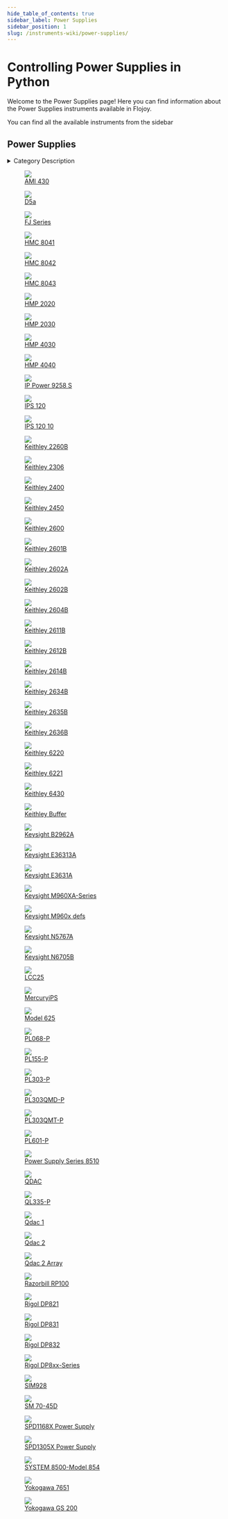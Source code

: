```yaml
--- 
hide_table_of_contents: true
sidebar_label: Power Supplies
sidebar_position: 1
slug: /instruments-wiki/power-supplies/
---
```


# Controlling Power Supplies in Python

Welcome to the Power Supplies page! Here you can find information about the Power Supplies instruments available in Flojoy.

You can find all the available instruments from the sidebar


## Power Supplies 

 <details> 
 <summary>Category Description</summary> 
 A power supply is an electrical device that supplies electric power to an electrical load. 
 
 </details> 

 <div className="flex flex-wrap" style={{ marginLeft: "-55px" }}>


<div className="p-4">

<a href="/instruments-wiki/power-supplies/american-magnetics/ami-430">
<figure style={{ width: "200px", height: "200px", objectFit: "scale-down", marginRight: "15px" }}>
<img src="https://res.cloudinary.com/dhopxs1y3/image/upload/e_bgremoval/v1692395511/Instruments/Power%20Supplies/AMI-430/file.png" style={{ width: "200px", height: "200px", objectFit: "scale-down", marginRight: "15px" }} />
<figcaption>AMI 430</figcaption>
</figure>
</a></div>


<div className="p-4">

<a href="/instruments-wiki/power-supplies/qutech/d5a">
<figure style={{ width: "200px", height: "200px", objectFit: "scale-down", marginRight: "15px" }}>
<img src="https://res.cloudinary.com/dhopxs1y3/image/upload/e_bgremoval/v1692395712/Instruments/Power%20Supplies/D5a/file.png" style={{ width: "200px", height: "200px", objectFit: "scale-down", marginRight: "15px" }} />
<figcaption>D5a</figcaption>
</figure>
</a></div>


<div className="p-4">

<a href="/instruments-wiki/power-supplies/glassman/fj-series">
<figure style={{ width: "200px", height: "200px", objectFit: "scale-down", marginRight: "15px" }}>
<img src="https://res.cloudinary.com/dhopxs1y3/image/upload/e_bgremoval/v1692395117/Instruments/Power%20Supplies/FJ-Series/file.png" style={{ width: "200px", height: "200px", objectFit: "scale-down", marginRight: "15px" }} />
<figcaption>FJ Series</figcaption>
</figure>
</a></div>


<div className="p-4">

<a href="/instruments-wiki/power-supplies/rohdes&schwarz/hmc-8041">
<figure style={{ width: "200px", height: "200px", objectFit: "scale-down", marginRight: "15px" }}>
<img src="https://res.cloudinary.com/dhopxs1y3/image/upload/e_bgremoval/v1692395722/Instruments/Power%20Supplies/HMC-8041/file.png" style={{ width: "200px", height: "200px", objectFit: "scale-down", marginRight: "15px" }} />
<figcaption>HMC 8041</figcaption>
</figure>
</a></div>


<div className="p-4">

<a href="/instruments-wiki/power-supplies/rohdes&schwarz/hmc-8042">
<figure style={{ width: "200px", height: "200px", objectFit: "scale-down", marginRight: "15px" }}>
<img src="https://res.cloudinary.com/dhopxs1y3/image/upload/e_bgremoval/v1692395723/Instruments/Power%20Supplies/HMC-8042/file.png" style={{ width: "200px", height: "200px", objectFit: "scale-down", marginRight: "15px" }} />
<figcaption>HMC 8042</figcaption>
</figure>
</a></div>


<div className="p-4">

<a href="/instruments-wiki/power-supplies/rohdes&schwarz/hmc-8043">
<figure style={{ width: "200px", height: "200px", objectFit: "scale-down", marginRight: "15px" }}>
<img src="https://res.cloudinary.com/dhopxs1y3/image/upload/e_bgremoval/v1692395725/Instruments/Power%20Supplies/HMC-8043/file.png" style={{ width: "200px", height: "200px", objectFit: "scale-down", marginRight: "15px" }} />
<figcaption>HMC 8043</figcaption>
</figure>
</a></div>


<div className="p-4">

<a href="/instruments-wiki/power-supplies/rohdes&schwarz/hmp-2020">
<figure style={{ width: "200px", height: "200px", objectFit: "scale-down", marginRight: "15px" }}>
<img src="https://res.cloudinary.com/dhopxs1y3/image/upload/e_bgremoval/v1692395725/Instruments/Power%20Supplies/HMP-2020/file.png" style={{ width: "200px", height: "200px", objectFit: "scale-down", marginRight: "15px" }} />
<figcaption>HMP 2020</figcaption>
</figure>
</a></div>


<div className="p-4">

<a href="/instruments-wiki/power-supplies/rohdes&schwarz/hmp-2030">
<figure style={{ width: "200px", height: "200px", objectFit: "scale-down", marginRight: "15px" }}>
<img src="https://res.cloudinary.com/dhopxs1y3/image/upload/e_bgremoval/v1692395726/Instruments/Power%20Supplies/HMP-2030/file.png" style={{ width: "200px", height: "200px", objectFit: "scale-down", marginRight: "15px" }} />
<figcaption>HMP 2030</figcaption>
</figure>
</a></div>


<div className="p-4">

<a href="/instruments-wiki/power-supplies/rohdes&schwarz/hmp-4030">
<figure style={{ width: "200px", height: "200px", objectFit: "scale-down", marginRight: "15px" }}>
<img src="https://res.cloudinary.com/dhopxs1y3/image/upload/e_bgremoval/v1692395727/Instruments/Power%20Supplies/HMP-4030/file.png" style={{ width: "200px", height: "200px", objectFit: "scale-down", marginRight: "15px" }} />
<figcaption>HMP 4030</figcaption>
</figure>
</a></div>


<div className="p-4">

<a href="/instruments-wiki/power-supplies/rohdes&schwarz/hmp-4040">
<figure style={{ width: "200px", height: "200px", objectFit: "scale-down", marginRight: "15px" }}>
<img src="https://res.cloudinary.com/dhopxs1y3/image/upload/e_bgremoval/v1692725510/Instruments/Power%20Supplies/HMP-4040/file.png" style={{ width: "200px", height: "200px", objectFit: "scale-down", marginRight: "15px" }} />
<figcaption>HMP 4040</figcaption>
</figure>
</a></div>


<div className="p-4">

<a href="/instruments-wiki/power-supplies/aviosys/ip-power-9258-s">
<figure style={{ width: "200px", height: "200px", objectFit: "scale-down", marginRight: "15px" }}>
<img src="https://res.cloudinary.com/dhopxs1y3/image/upload/e_bgremoval/v1692395731/Instruments/Power%20Supplies/IP-Power-9258-S/file.png" style={{ width: "200px", height: "200px", objectFit: "scale-down", marginRight: "15px" }} />
<figcaption>IP Power 9258 S</figcaption>
</figure>
</a></div>


<div className="p-4">

<a href="/instruments-wiki/power-supplies/oxford-instruments/ips-120">
<figure style={{ width: "200px", height: "200px", objectFit: "scale-down", marginRight: "15px" }}>
<img src="https://res.cloudinary.com/dhopxs1y3/image/upload/e_bgremoval/v1692395732/Instruments/Power%20Supplies/IPS-120/file.png" style={{ width: "200px", height: "200px", objectFit: "scale-down", marginRight: "15px" }} />
<figcaption>IPS 120</figcaption>
</figure>
</a></div>


<div className="p-4">

<a href="/instruments-wiki/power-supplies/oxford-instruments/ips-120-10">
<figure style={{ width: "200px", height: "200px", objectFit: "scale-down", marginRight: "15px" }}>
<img src="https://res.cloudinary.com/dhopxs1y3/image/upload/e_bgremoval/v1692395420/Instruments/Power%20Supplies/IPS-120-10/file.png" style={{ width: "200px", height: "200px", objectFit: "scale-down", marginRight: "15px" }} />
<figcaption>IPS 120  10</figcaption>
</figure>
</a></div>


<div className="p-4">

<a href="/instruments-wiki/power-supplies/keithley/keithley-2260b">
<figure style={{ width: "200px", height: "200px", objectFit: "scale-down", marginRight: "15px" }}>
<img src="https://res.cloudinary.com/dhopxs1y3/image/upload/e_bgremoval/v1692395427/Instruments/Power%20Supplies/Keithley-2260B/file.png" style={{ width: "200px", height: "200px", objectFit: "scale-down", marginRight: "15px" }} />
<figcaption>Keithley 2260B</figcaption>
</figure>
</a></div>


<div className="p-4">

<a href="/instruments-wiki/power-supplies/keithley/keithley-2306">
<figure style={{ width: "200px", height: "200px", objectFit: "scale-down", marginRight: "15px" }}>
<img src="https://res.cloudinary.com/dhopxs1y3/image/upload/e_bgremoval/v1692395428/Instruments/Power%20Supplies/Keithley-2306/file.png" style={{ width: "200px", height: "200px", objectFit: "scale-down", marginRight: "15px" }} />
<figcaption>Keithley 2306</figcaption>
</figure>
</a></div>


<div className="p-4">

<a href="/instruments-wiki/power-supplies/keithley/keithley-2400">
<figure style={{ width: "200px", height: "200px", objectFit: "scale-down", marginRight: "15px" }}>
<img src="https://res.cloudinary.com/dhopxs1y3/image/upload/e_bgremoval/v1692395429/Instruments/Power%20Supplies/Keithley-2400/file.png" style={{ width: "200px", height: "200px", objectFit: "scale-down", marginRight: "15px" }} />
<figcaption>Keithley 2400</figcaption>
</figure>
</a></div>


<div className="p-4">

<a href="/instruments-wiki/power-supplies/keithley/keithley-2450">
<figure style={{ width: "200px", height: "200px", objectFit: "scale-down", marginRight: "15px" }}>
<img src="https://res.cloudinary.com/dhopxs1y3/image/upload/e_bgremoval/v1692395430/Instruments/Power%20Supplies/Keithley-2450/file.png" style={{ width: "200px", height: "200px", objectFit: "scale-down", marginRight: "15px" }} />
<figcaption>Keithley 2450</figcaption>
</figure>
</a></div>


<div className="p-4">

<a href="/instruments-wiki/power-supplies/keithley/keithley-2600">
<figure style={{ width: "200px", height: "200px", objectFit: "scale-down", marginRight: "15px" }}>
<img src="https://res.cloudinary.com/dhopxs1y3/image/upload/e_bgremoval/v1692725521/Instruments/Power%20Supplies/Keithley-2600/file.png" style={{ width: "200px", height: "200px", objectFit: "scale-down", marginRight: "15px" }} />
<figcaption>Keithley 2600</figcaption>
</figure>
</a></div>


<div className="p-4">

<a href="/instruments-wiki/power-supplies/keithley/keithley-2601b">
<figure style={{ width: "200px", height: "200px", objectFit: "scale-down", marginRight: "15px" }}>
<img src="https://res.cloudinary.com/dhopxs1y3/image/upload/e_bgremoval/v1692395553/Instruments/Power%20Supplies/Keithley-2601B/file.png" style={{ width: "200px", height: "200px", objectFit: "scale-down", marginRight: "15px" }} />
<figcaption>Keithley 2601B</figcaption>
</figure>
</a></div>


<div className="p-4">

<a href="/instruments-wiki/power-supplies/keithley/keithley-2602a">
<figure style={{ width: "200px", height: "200px", objectFit: "scale-down", marginRight: "15px" }}>
<img src="https://res.cloudinary.com/dhopxs1y3/image/upload/e_bgremoval/v1692395555/Instruments/Power%20Supplies/Keithley-2602A/file.png" style={{ width: "200px", height: "200px", objectFit: "scale-down", marginRight: "15px" }} />
<figcaption>Keithley 2602A</figcaption>
</figure>
</a></div>


<div className="p-4">

<a href="/instruments-wiki/power-supplies/keithley/keithley-2602b">
<figure style={{ width: "200px", height: "200px", objectFit: "scale-down", marginRight: "15px" }}>
<img src="https://res.cloudinary.com/dhopxs1y3/image/upload/e_bgremoval/v1692395555/Instruments/Power%20Supplies/Keithley-2602B/file.png" style={{ width: "200px", height: "200px", objectFit: "scale-down", marginRight: "15px" }} />
<figcaption>Keithley 2602B</figcaption>
</figure>
</a></div>


<div className="p-4">

<a href="/instruments-wiki/power-supplies/keithley/keithley-2604b">
<figure style={{ width: "200px", height: "200px", objectFit: "scale-down", marginRight: "15px" }}>
<img src="https://res.cloudinary.com/dhopxs1y3/image/upload/e_bgremoval/v1692719318/Instruments/Power%20Supplies/Keithley-2604B/file.png" style={{ width: "200px", height: "200px", objectFit: "scale-down", marginRight: "15px" }} />
<figcaption>Keithley 2604B</figcaption>
</figure>
</a></div>


<div className="p-4">

<a href="/instruments-wiki/power-supplies/keithley/keithley-2611b">
<figure style={{ width: "200px", height: "200px", objectFit: "scale-down", marginRight: "15px" }}>
<img src="https://res.cloudinary.com/dhopxs1y3/image/upload/e_bgremoval/v1692719319/Instruments/Power%20Supplies/Keithley-2611B/file.png" style={{ width: "200px", height: "200px", objectFit: "scale-down", marginRight: "15px" }} />
<figcaption>Keithley 2611B</figcaption>
</figure>
</a></div>


<div className="p-4">

<a href="/instruments-wiki/power-supplies/keithley/keithley-2612b">
<figure style={{ width: "200px", height: "200px", objectFit: "scale-down", marginRight: "15px" }}>
<img src="https://res.cloudinary.com/dhopxs1y3/image/upload/e_bgremoval/v1692719321/Instruments/Power%20Supplies/Keithley-2612B/file.png" style={{ width: "200px", height: "200px", objectFit: "scale-down", marginRight: "15px" }} />
<figcaption>Keithley 2612B</figcaption>
</figure>
</a></div>


<div className="p-4">

<a href="/instruments-wiki/power-supplies/keithley/keithley-2614b">
<figure style={{ width: "200px", height: "200px", objectFit: "scale-down", marginRight: "15px" }}>
<img src="https://res.cloudinary.com/dhopxs1y3/image/upload/e_bgremoval/v1692719322/Instruments/Power%20Supplies/Keithley-2614B/file.png" style={{ width: "200px", height: "200px", objectFit: "scale-down", marginRight: "15px" }} />
<figcaption>Keithley 2614B</figcaption>
</figure>
</a></div>


<div className="p-4">

<a href="/instruments-wiki/power-supplies/keithley/keithley-2634b">
<figure style={{ width: "200px", height: "200px", objectFit: "scale-down", marginRight: "15px" }}>
<img src="https://res.cloudinary.com/dhopxs1y3/image/upload/e_bgremoval/v1692719323/Instruments/Power%20Supplies/Keithley-2634B/file.png" style={{ width: "200px", height: "200px", objectFit: "scale-down", marginRight: "15px" }} />
<figcaption>Keithley 2634B</figcaption>
</figure>
</a></div>


<div className="p-4">

<a href="/instruments-wiki/power-supplies/keithley/keithley-2635b">
<figure style={{ width: "200px", height: "200px", objectFit: "scale-down", marginRight: "15px" }}>
<img src="https://res.cloudinary.com/dhopxs1y3/image/upload/e_bgremoval/v1692719324/Instruments/Power%20Supplies/Keithley-2635B/file.png" style={{ width: "200px", height: "200px", objectFit: "scale-down", marginRight: "15px" }} />
<figcaption>Keithley 2635B</figcaption>
</figure>
</a></div>


<div className="p-4">

<a href="/instruments-wiki/power-supplies/keithley/keithley-2636b">
<figure style={{ width: "200px", height: "200px", objectFit: "scale-down", marginRight: "15px" }}>
<img src="https://res.cloudinary.com/dhopxs1y3/image/upload/e_bgremoval/v1692639150/Instruments/Power%20Supplies/Keithley-2636B/file.png" style={{ width: "200px", height: "200px", objectFit: "scale-down", marginRight: "15px" }} />
<figcaption>Keithley 2636B</figcaption>
</figure>
</a></div>


<div className="p-4">

<a href="/instruments-wiki/power-supplies/keithley/keithley-6220">
<figure style={{ width: "200px", height: "200px", objectFit: "scale-down", marginRight: "15px" }}>
<img src="https://res.cloudinary.com/dhopxs1y3/image/upload/e_bgremoval/v1692394007/Instruments/Power%20Supplies/Keithley-6220/file.png" style={{ width: "200px", height: "200px", objectFit: "scale-down", marginRight: "15px" }} />
<figcaption>Keithley 6220</figcaption>
</figure>
</a></div>


<div className="p-4">

<a href="/instruments-wiki/power-supplies/keithley/keithley-6221">
<figure style={{ width: "200px", height: "200px", objectFit: "scale-down", marginRight: "15px" }}>
<img src="https://res.cloudinary.com/dhopxs1y3/image/upload/e_bgremoval/v1692719327/Instruments/Power%20Supplies/Keithley-6221/file.png" style={{ width: "200px", height: "200px", objectFit: "scale-down", marginRight: "15px" }} />
<figcaption>Keithley 6221</figcaption>
</figure>
</a></div>


<div className="p-4">

<a href="/instruments-wiki/power-supplies/keithley/keithley-6430">
<figure style={{ width: "200px", height: "200px", objectFit: "scale-down", marginRight: "15px" }}>
<img src="https://res.cloudinary.com/dhopxs1y3/image/upload/e_bgremoval/v1692638610/Instruments/Power%20Supplies/Keithley-6430/file.png" style={{ width: "200px", height: "200px", objectFit: "scale-down", marginRight: "15px" }} />
<figcaption>Keithley 6430</figcaption>
</figure>
</a></div>


<div className="p-4">

<a href="/instruments-wiki/power-supplies/keithley/keithley-buffer">
<figure style={{ width: "200px", height: "200px", objectFit: "scale-down", marginRight: "15px" }}>
<img src="https://res.cloudinary.com/dhopxs1y3/image/upload/e_bgremoval/v1692647285/Instruments/Power%20Supplies/Keithley-Buffer/file.png" style={{ width: "200px", height: "200px", objectFit: "scale-down", marginRight: "15px" }} />
<figcaption>Keithley Buffer</figcaption>
</figure>
</a></div>


<div className="p-4">

<a href="/instruments-wiki/power-supplies/keysight/keysight-b2962a">
<figure style={{ width: "200px", height: "200px", objectFit: "scale-down", marginRight: "15px" }}>
<img src="https://res.cloudinary.com/dhopxs1y3/image/upload/e_bgremoval/v1692395593/Instruments/Power%20Supplies/Keysight-B2962A/file.png" style={{ width: "200px", height: "200px", objectFit: "scale-down", marginRight: "15px" }} />
<figcaption>Keysight B2962A</figcaption>
</figure>
</a></div>


<div className="p-4">

<a href="/instruments-wiki/power-supplies/keysight/keysight-e36313a">
<figure style={{ width: "200px", height: "200px", objectFit: "scale-down", marginRight: "15px" }}>
<img src="https://res.cloudinary.com/dhopxs1y3/image/upload/e_bgremoval/v1692395741/Instruments/Power%20Supplies/Keysight-E36313A/file.png" style={{ width: "200px", height: "200px", objectFit: "scale-down", marginRight: "15px" }} />
<figcaption>Keysight E36313A</figcaption>
</figure>
</a></div>


<div className="p-4">

<a href="/instruments-wiki/power-supplies/hp/keysight-e3631a">
<figure style={{ width: "200px", height: "200px", objectFit: "scale-down", marginRight: "15px" }}>
<img src="https://res.cloudinary.com/dhopxs1y3/image/upload/e_bgremoval/v1692393999/Instruments/Power%20Supplies/Keysight-E3631A/file.png" style={{ width: "200px", height: "200px", objectFit: "scale-down", marginRight: "15px" }} />
<figcaption>Keysight E3631A</figcaption>
</figure>
</a></div>


<div className="p-4">

<a href="/instruments-wiki/power-supplies/keysight/keysight-m960xa-series">
<figure style={{ width: "200px", height: "200px", objectFit: "scale-down", marginRight: "15px" }}>
<img src="https://res.cloudinary.com/dhopxs1y3/image/upload/e_bgremoval/v1692395547/Instruments/Power%20Supplies/Keysight-M960XA-Series/file.png" style={{ width: "200px", height: "200px", objectFit: "scale-down", marginRight: "15px" }} />
<figcaption>Keysight M960XA-Series</figcaption>
</figure>
</a></div>


<div className="p-4">

<a href="/instruments-wiki/power-supplies/keysight/keysight-m960x-defs">
<figure style={{ width: "200px", height: "200px", objectFit: "scale-down", marginRight: "15px" }}>
<img src="https://res.cloudinary.com/dhopxs1y3/image/upload/e_bgremoval/v1692395549/Instruments/Power%20Supplies/Keysight-M960x-defs/file.png" style={{ width: "200px", height: "200px", objectFit: "scale-down", marginRight: "15px" }} />
<figcaption>Keysight M960x defs</figcaption>
</figure>
</a></div>


<div className="p-4">

<a href="/instruments-wiki/power-supplies/keysight/keysight-n5767a">
<figure style={{ width: "200px", height: "200px", objectFit: "scale-down", marginRight: "15px" }}>
<img src="https://res.cloudinary.com/dhopxs1y3/image/upload/e_bgremoval/v1692395441/Instruments/Power%20Supplies/Keysight-N5767A/file.png" style={{ width: "200px", height: "200px", objectFit: "scale-down", marginRight: "15px" }} />
<figcaption>Keysight N5767A</figcaption>
</figure>
</a></div>


<div className="p-4">

<a href="/instruments-wiki/power-supplies/keysight/keysight-n6705b">
<figure style={{ width: "200px", height: "200px", objectFit: "scale-down", marginRight: "15px" }}>
<img src="https://res.cloudinary.com/dhopxs1y3/image/upload/e_bgremoval/v1692395605/Instruments/Power%20Supplies/Keysight-N6705B/file.png" style={{ width: "200px", height: "200px", objectFit: "scale-down", marginRight: "15px" }} />
<figcaption>Keysight N6705B</figcaption>
</figure>
</a></div>


<div className="p-4">

<a href="/instruments-wiki/power-supplies/thorlabs/lcc25">
<figure style={{ width: "200px", height: "200px", objectFit: "scale-down", marginRight: "15px" }}>
<img src="https://res.cloudinary.com/dhopxs1y3/image/upload/e_bgremoval/v1692394009/Instruments/Power%20Supplies/LCC25/file.png" style={{ width: "200px", height: "200px", objectFit: "scale-down", marginRight: "15px" }} />
<figcaption>LCC25</figcaption>
</figure>
</a></div>


<div className="p-4">

<a href="/instruments-wiki/power-supplies/oxford-instruments/mercuryips">
<figure style={{ width: "200px", height: "200px", objectFit: "scale-down", marginRight: "15px" }}>
<img src="https://res.cloudinary.com/dhopxs1y3/image/upload/e_bgremoval/v1692395615/Instruments/Power%20Supplies/MercuryiPS/file.png" style={{ width: "200px", height: "200px", objectFit: "scale-down", marginRight: "15px" }} />
<figcaption>MercuryiPS</figcaption>
</figure>
</a></div>


<div className="p-4">

<a href="/instruments-wiki/power-supplies/lakeshore/model-625">
<figure style={{ width: "200px", height: "200px", objectFit: "scale-down", marginRight: "15px" }}>
<img src="https://res.cloudinary.com/dhopxs1y3/image/upload/e_bgremoval/v1692395782/Instruments/Power%20Supplies/Model-625/file.png" style={{ width: "200px", height: "200px", objectFit: "scale-down", marginRight: "15px" }} />
<figcaption>Model 625</figcaption>
</figure>
</a></div>


<div className="p-4">

<a href="/instruments-wiki/power-supplies/aimtti/pl068-p">
<figure style={{ width: "200px", height: "200px", objectFit: "scale-down", marginRight: "15px" }}>
<img src="https://res.cloudinary.com/dhopxs1y3/image/upload/e_bgremoval/v1692395501/Instruments/Power%20Supplies/PL068-P/file.png" style={{ width: "200px", height: "200px", objectFit: "scale-down", marginRight: "15px" }} />
<figcaption>PL068-P</figcaption>
</figure>
</a></div>


<div className="p-4">

<a href="/instruments-wiki/power-supplies/aimtti/pl155-p">
<figure style={{ width: "200px", height: "200px", objectFit: "scale-down", marginRight: "15px" }}>
<img src="https://res.cloudinary.com/dhopxs1y3/image/upload/e_bgremoval/v1692395502/Instruments/Power%20Supplies/PL155-P/file.png" style={{ width: "200px", height: "200px", objectFit: "scale-down", marginRight: "15px" }} />
<figcaption>PL155-P</figcaption>
</figure>
</a></div>


<div className="p-4">

<a href="/instruments-wiki/power-supplies/aimtti/pl303-p">
<figure style={{ width: "200px", height: "200px", objectFit: "scale-down", marginRight: "15px" }}>
<img src="https://res.cloudinary.com/dhopxs1y3/image/upload/e_bgremoval/v1692395504/Instruments/Power%20Supplies/PL303-P/file.png" style={{ width: "200px", height: "200px", objectFit: "scale-down", marginRight: "15px" }} />
<figcaption>PL303-P</figcaption>
</figure>
</a></div>


<div className="p-4">

<a href="/instruments-wiki/power-supplies/aimtti/pl303qmd-p">
<figure style={{ width: "200px", height: "200px", objectFit: "scale-down", marginRight: "15px" }}>
<img src="https://res.cloudinary.com/dhopxs1y3/image/upload/e_bgremoval/v1692395506/Instruments/Power%20Supplies/PL303QMD-P/file.png" style={{ width: "200px", height: "200px", objectFit: "scale-down", marginRight: "15px" }} />
<figcaption>PL303QMD-P</figcaption>
</figure>
</a></div>


<div className="p-4">

<a href="/instruments-wiki/power-supplies/aimtti/pl303qmt-p">
<figure style={{ width: "200px", height: "200px", objectFit: "scale-down", marginRight: "15px" }}>
<img src="https://res.cloudinary.com/dhopxs1y3/image/upload/e_bgremoval/v1692395507/Instruments/Power%20Supplies/PL303QMT-P/file.png" style={{ width: "200px", height: "200px", objectFit: "scale-down", marginRight: "15px" }} />
<figcaption>PL303QMT-P</figcaption>
</figure>
</a></div>


<div className="p-4">

<a href="/instruments-wiki/power-supplies/aimtti/pl601-p">
<figure style={{ width: "200px", height: "200px", objectFit: "scale-down", marginRight: "15px" }}>
<img src="https://res.cloudinary.com/dhopxs1y3/image/upload/e_bgremoval/v1692395509/Instruments/Power%20Supplies/PL601-P/file.png" style={{ width: "200px", height: "200px", objectFit: "scale-down", marginRight: "15px" }} />
<figcaption>PL601-P</figcaption>
</figure>
</a></div>


<div className="p-4">

<a href="/instruments-wiki/power-supplies/stahl/power-supply-series-8510">
<figure style={{ width: "200px", height: "200px", objectFit: "scale-down", marginRight: "15px" }}>
<img src="https://res.cloudinary.com/dhopxs1y3/image/upload/e_bgremoval/v1692395680/Instruments/Power%20Supplies/Power-Supply-Series-8510/file.png" style={{ width: "200px", height: "200px", objectFit: "scale-down", marginRight: "15px" }} />
<figcaption>Power Supply Series 8510</figcaption>
</figure>
</a></div>


<div className="p-4">

<a href="/instruments-wiki/power-supplies/qdevil/qdac">
<figure style={{ width: "200px", height: "200px", objectFit: "scale-down", marginRight: "15px" }}>
<img src="https://res.cloudinary.com/dhopxs1y3/image/upload/e_bgremoval/v1692395621/Instruments/Power%20Supplies/QDAC/file.png" style={{ width: "200px", height: "200px", objectFit: "scale-down", marginRight: "15px" }} />
<figcaption>QDAC</figcaption>
</figure>
</a></div>


<div className="p-4">

<a href="/instruments-wiki/power-supplies/aimtti/ql335-p">
<figure style={{ width: "200px", height: "200px", objectFit: "scale-down", marginRight: "15px" }}>
<img src="https://res.cloudinary.com/dhopxs1y3/image/upload/e_bgremoval/v1692395511/Instruments/Power%20Supplies/QL335-P/file.png" style={{ width: "200px", height: "200px", objectFit: "scale-down", marginRight: "15px" }} />
<figcaption>QL335-P</figcaption>
</figure>
</a></div>


<div className="p-4">

<a href="/instruments-wiki/power-supplies/qdevil/qdac-1">
<figure style={{ width: "200px", height: "200px", objectFit: "scale-down", marginRight: "15px" }}>
<img src="https://res.cloudinary.com/dhopxs1y3/image/upload/e_bgremoval/v1692395787/Instruments/Power%20Supplies/Qdac-1/file.png" style={{ width: "200px", height: "200px", objectFit: "scale-down", marginRight: "15px" }} />
<figcaption>Qdac 1</figcaption>
</figure>
</a></div>


<div className="p-4">

<a href="/instruments-wiki/power-supplies/qdevil/qdac-2">
<figure style={{ width: "200px", height: "200px", objectFit: "scale-down", marginRight: "15px" }}>
<img src="https://res.cloudinary.com/dhopxs1y3/image/upload/e_bgremoval/v1692395788/Instruments/Power%20Supplies/Qdac-2/file.png" style={{ width: "200px", height: "200px", objectFit: "scale-down", marginRight: "15px" }} />
<figcaption>Qdac 2</figcaption>
</figure>
</a></div>


<div className="p-4">

<a href="/instruments-wiki/power-supplies/qdevil/qdac-2-array">
<figure style={{ width: "200px", height: "200px", objectFit: "scale-down", marginRight: "15px" }}>
<img src="https://res.cloudinary.com/dhopxs1y3/image/upload/e_bgremoval/v1692395790/Instruments/Power%20Supplies/Qdac-2-Array/file.png" style={{ width: "200px", height: "200px", objectFit: "scale-down", marginRight: "15px" }} />
<figcaption>Qdac 2 Array</figcaption>
</figure>
</a></div>


<div className="p-4">

<a href="/instruments-wiki/power-supplies/razorbill/razorbill-rp100">
<figure style={{ width: "200px", height: "200px", objectFit: "scale-down", marginRight: "15px" }}>
<img src="https://res.cloudinary.com/dhopxs1y3/image/upload/e_bgremoval/v1692395447/Instruments/Power%20Supplies/Razorbill-RP100/file.png" style={{ width: "200px", height: "200px", objectFit: "scale-down", marginRight: "15px" }} />
<figcaption>Razorbill RP100</figcaption>
</figure>
</a></div>


<div className="p-4">

<a href="/instruments-wiki/power-supplies/rigol/rigol-dp821">
<figure style={{ width: "200px", height: "200px", objectFit: "scale-down", marginRight: "15px" }}>
<img src="https://res.cloudinary.com/dhopxs1y3/image/upload/e_bgremoval/v1692395532/Instruments/Power%20Supplies/Rigol-DP821/file.png" style={{ width: "200px", height: "200px", objectFit: "scale-down", marginRight: "15px" }} />
<figcaption>Rigol DP821</figcaption>
</figure>
</a></div>


<div className="p-4">

<a href="/instruments-wiki/power-supplies/rigol/rigol-dp831">
<figure style={{ width: "200px", height: "200px", objectFit: "scale-down", marginRight: "15px" }}>
<img src="https://res.cloudinary.com/dhopxs1y3/image/upload/e_bgremoval/v1692395533/Instruments/Power%20Supplies/Rigol-DP831/file.png" style={{ width: "200px", height: "200px", objectFit: "scale-down", marginRight: "15px" }} />
<figcaption>Rigol DP831</figcaption>
</figure>
</a></div>


<div className="p-4">

<a href="/instruments-wiki/power-supplies/rigol/rigol-dp832">
<figure style={{ width: "200px", height: "200px", objectFit: "scale-down", marginRight: "15px" }}>
<img src="https://res.cloudinary.com/dhopxs1y3/image/upload/e_bgremoval/v1692395536/Instruments/Power%20Supplies/Rigol-DP832/file.png" style={{ width: "200px", height: "200px", objectFit: "scale-down", marginRight: "15px" }} />
<figcaption>Rigol DP832</figcaption>
</figure>
</a></div>


<div className="p-4">

<a href="/instruments-wiki/power-supplies/rigol/rigol-dp8xx-series">
<figure style={{ width: "200px", height: "200px", objectFit: "scale-down", marginRight: "15px" }}>
<img src="https://res.cloudinary.com/dhopxs1y3/image/upload/e_bgremoval/v1692395620/Instruments/Power%20Supplies/Rigol-DP8xx-Series/file.png" style={{ width: "200px", height: "200px", objectFit: "scale-down", marginRight: "15px" }} />
<figcaption>Rigol DP8xx-Series</figcaption>
</figure>
</a></div>


<div className="p-4">

<a href="/instruments-wiki/power-supplies/stanford-research-systems/sim928">
<figure style={{ width: "200px", height: "200px", objectFit: "scale-down", marginRight: "15px" }}>
<img src="https://res.cloudinary.com/dhopxs1y3/image/upload/e_bgremoval/v1692395795/Instruments/Power%20Supplies/SIM928/file.png" style={{ width: "200px", height: "200px", objectFit: "scale-down", marginRight: "15px" }} />
<figcaption>SIM928</figcaption>
</figure>
</a></div>


<div className="p-4">

<a href="/instruments-wiki/power-supplies/delta-elektronika/sm-70-45d">
<figure style={{ width: "200px", height: "200px", objectFit: "scale-down", marginRight: "15px" }}>
<img src="https://res.cloudinary.com/dhopxs1y3/image/upload/e_bgremoval/v1692395457/Instruments/Power%20Supplies/SM-70-45D/file.png" style={{ width: "200px", height: "200px", objectFit: "scale-down", marginRight: "15px" }} />
<figcaption>SM 70-45D</figcaption>
</figure>
</a></div>


<div className="p-4">

<a href="/instruments-wiki/power-supplies/siglent-technologies/spd1168x-power-supply">
<figure style={{ width: "200px", height: "200px", objectFit: "scale-down", marginRight: "15px" }}>
<img src="https://res.cloudinary.com/dhopxs1y3/image/upload/e_bgremoval/v1692395478/Instruments/Power%20Supplies/SPD1168X-Power-Supply/file.png" style={{ width: "200px", height: "200px", objectFit: "scale-down", marginRight: "15px" }} />
<figcaption>SPD1168X Power Supply</figcaption>
</figure>
</a></div>


<div className="p-4">

<a href="/instruments-wiki/power-supplies/siglent-technologies/spd1305x-power-supply">
<figure style={{ width: "200px", height: "200px", objectFit: "scale-down", marginRight: "15px" }}>
<img src="https://res.cloudinary.com/dhopxs1y3/image/upload/e_bgremoval/v1692395480/Instruments/Power%20Supplies/SPD1305X-Power-Supply/file.png" style={{ width: "200px", height: "200px", objectFit: "scale-down", marginRight: "15px" }} />
<figcaption>SPD1305X Power Supply</figcaption>
</figure>
</a></div>


<div className="p-4">

<a href="/instruments-wiki/power-supplies/danfysik/system-8500-model-854">
<figure style={{ width: "200px", height: "200px", objectFit: "scale-down", marginRight: "15px" }}>
<img src="https://res.cloudinary.com/dhopxs1y3/image/upload/e_bgremoval/v1692639539/Instruments/Power%20Supplies/SYSTEM-8500-Model-854/file.png" style={{ width: "200px", height: "200px", objectFit: "scale-down", marginRight: "15px" }} />
<figcaption>SYSTEM 8500-Model 854</figcaption>
</figure>
</a></div>


<div className="p-4">

<a href="/instruments-wiki/power-supplies/yokogawa/yokogawa-7651">
<figure style={{ width: "200px", height: "200px", objectFit: "scale-down", marginRight: "15px" }}>
<img src="https://res.cloudinary.com/dhopxs1y3/image/upload/e_bgremoval/v1692395121/Instruments/Power%20Supplies/Yokogawa-7651/file.png" style={{ width: "200px", height: "200px", objectFit: "scale-down", marginRight: "15px" }} />
<figcaption>Yokogawa 7651</figcaption>
</figure>
</a></div>


<div className="p-4">

<a href="/instruments-wiki/power-supplies/yokogawa/yokogawa-gs-200">
<figure style={{ width: "200px", height: "200px", objectFit: "scale-down", marginRight: "15px" }}>
<img src="https://res.cloudinary.com/dhopxs1y3/image/upload/e_bgremoval/v1692395488/Instruments/Power%20Supplies/Yokogawa-GS-200/file.png" style={{ width: "200px", height: "200px", objectFit: "scale-down", marginRight: "15px" }} />
<figcaption>Yokogawa GS 200</figcaption>
</figure>
</a></div>
</div>